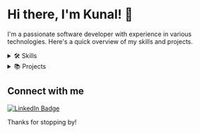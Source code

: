 # Hi there, I'm Kunal! 👋

I'm a passionate software developer with experience in various technologies. Here's a quick overview of my skills and projects.

<details>
<summary>🛠️ Skills</summary>
<p align="center">
  <img src="https://cdn.jsdelivr.net/gh/devicons/devicon/icons/python/python-original.svg" alt="Python" width="50" height="50"/>
  <img src="https://cdn.jsdelivr.net/gh/devicons/devicon/icons/javascript/javascript-original.svg" alt="JavaScript" width="50" height="50"/>
  <img src="https://cdn.jsdelivr.net/gh/devicons/devicon/icons/react/react-original.svg" alt="React" width="50" height="50"/>
  <img src="https://cdn.jsdelivr.net/gh/devicons/devicon/icons/nodejs/nodejs-original.svg" alt="Node.js" width="50" height="50"/>
</p>
<p align="center">
  Python &nbsp; &nbsp; &nbsp; JavaScript &nbsp; &nbsp; &nbsp; React &nbsp; &nbsp; &nbsp; Node.js
</p>
</details>

<details>
<summary>📚 Projects</summary>

1. [Project 1](https://github.com/kunal1406/project-1) - A short description of Project 1.
2. [Project 2](https://github.com/kunal1406/project-2) - A short description of Project 2.
3. [Project 3](https://github.com/kunal1406/project-3) - A short description of Project 3.

</details>

## Connect with me

[![LinkedIn Badge](https://img.shields.io/badge/-Kunal-blue?style=flat&logo=Linkedin&logoColor=white&link=https://www.linkedin.com/in/kunalmehta1406/)](https://www.linkedin.com/in/kunalmehta1406/)

Thanks for stopping by!
